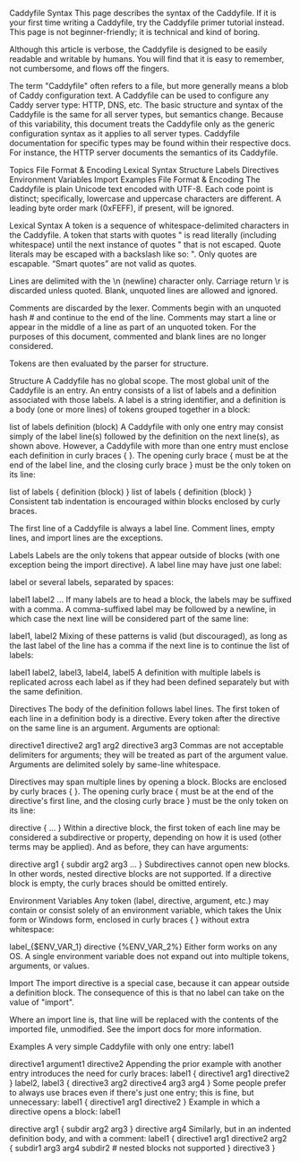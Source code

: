 Caddyfile Syntax
This page describes the syntax of the Caddyfile. If it is your first time writing a Caddyfile, try the Caddyfile primer tutorial instead. This page is not beginner-friendly; it is technical and kind of boring.

Although this article is verbose, the Caddyfile is designed to be easily readable and writable by humans. You will find that it is easy to remember, not cumbersome, and flows off the fingers.

The term "Caddyfile" often refers to a file, but more generally means a blob of Caddy configuration text. A Caddyfile can be used to configure any Caddy server type: HTTP, DNS, etc. The basic structure and syntax of the Caddyfile is the same for all server types, but semantics change. Because of this variability, this document treats the Caddyfile only as the generic configuration syntax as it applies to all server types. Caddyfile documentation for specific types may be found within their respective docs. For instance, the HTTP server documents the semantics of its Caddyfile.

Topics
File Format & Encoding
Lexical Syntax
Structure
Labels
Directives
Environment Variables
Import
Examples
File Format & Encoding
The Caddyfile is plain Unicode text encoded with UTF-8. Each code point is distinct; specifically, lowercase and uppercase characters are different. A leading byte order mark (0xFEFF), if present, will be ignored.

Lexical Syntax
A token is a sequence of whitespace-delimited characters in the Caddyfile. A token that starts with quotes " is read literally (including whitespace) until the next instance of quotes " that is not escaped. Quote literals may be escaped with a backslash like so: \". Only quotes are escapable. “Smart quotes” are not valid as quotes.

Lines are delimited with the \n (newline) character only. Carriage return \r is discarded unless quoted. Blank, unquoted lines are allowed and ignored.

Comments are discarded by the lexer. Comments begin with an unquoted hash # and continue to the end of the line. Comments may start a line or appear in the middle of a line as part of an unquoted token. For the purposes of this document, commented and blank lines are no longer considered.

Tokens are then evaluated by the parser for structure.

Structure
A Caddyfile has no global scope. The most global unit of the Caddyfile is an entry. An entry consists of a list of labels and a definition associated with those labels. A label is a string identifier, and a definition is a body (one or more lines) of tokens grouped together in a block:

list of labels
definition (block)
A Caddyfile with only one entry may consist simply of the label line(s) followed by the definition on the next line(s), as shown above. However, a Caddyfile with more than one entry must enclose each definition in curly braces { }. The opening curly brace { must be at the end of the label line, and the closing curly brace } must be the only token on its line:

list of labels {
definition (block)
}
list of labels {
definition (block)
}
Consistent tab indentation is encouraged within blocks enclosed by curly braces.

The first line of a Caddyfile is always a label line. Comment lines, empty lines, and import lines are the exceptions.

Labels
Labels are the only tokens that appear outside of blocks (with one exception being the import directive). A label line may have just one label:

label
or several labels, separated by spaces:

label1 label2 ...
If many labels are to head a block, the labels may be suffixed with a comma. A comma-suffixed label may be followed by a newline, in which case the next line will be considered part of the same line:

label1,
label2
Mixing of these patterns is valid (but discouraged), as long as the last label of the line has a comma if the next line is to continue the list of labels:

label1 label2,
label3, label4,
label5
A definition with multiple labels is replicated across each label as if they had been defined separately but with the same definition.

Directives
The body of the definition follows label lines. The first token of each line in a definition body is a directive. Every token after the directive on the same line is an argument. Arguments are optional:

directive1
directive2 arg1 arg2
directive3 arg3
Commas are not acceptable delimiters for arguments; they will be treated as part of the argument value. Arguments are delimited solely by same-line whitespace.

Directives may span multiple lines by opening a block. Blocks are enclosed by curly braces { }. The opening curly brace { must be at the end of the directive's first line, and the closing curly brace } must be the only token on its line:

directive {
    ...
}
Within a directive block, the first token of each line may be considered a subdirective or property, depending on how it is used (other terms may be applied). And as before, they can have arguments:

directive arg1 {
    subdir arg2 arg3
    ...
}
Subdirectives cannot open new blocks. In other words, nested directive blocks are not supported. If a directive block is empty, the curly braces should be omitted entirely.

Environment Variables
Any token (label, directive, argument, etc.) may contain or consist solely of an environment variable, which takes the Unix form or Windows form, enclosed in curly braces { } without extra whitespace:

label_{$ENV_VAR_1}
directive {%ENV_VAR_2%}
Either form works on any OS. A single environment variable does not expand out into multiple tokens, arguments, or values.

Import
The import directive is a special case, because it can appear outside a definition block. The consequence of this is that no label can take on the value of "import".

Where an import line is, that line will be replaced with the contents of the imported file, unmodified. See the import docs for more information.

Examples
A very simple Caddyfile with only one entry:
label1

directive1 argument1
directive2
Appending the prior example with another entry introduces the need for curly braces:
label1 {
	directive1 arg1
	directive2
}
label2, label3 {
	directive3 arg2
	directive4 arg3 arg4
}
Some people prefer to always use braces even if there's just one entry; this is fine, but unnecessary:
label1 {
	directive1 arg1
	directive2
}
Example in which a directive opens a block:
label1

directive arg1 {
    subdir arg2 arg3
}
directive arg4
Similarly, but in an indented definition body, and with a comment:
label1 {
	directive1 arg1
	directive2 arg2 {
	    subdir1 arg3 arg4
	    subdir2
	    # nested blocks not supported
	}
	directive3
}